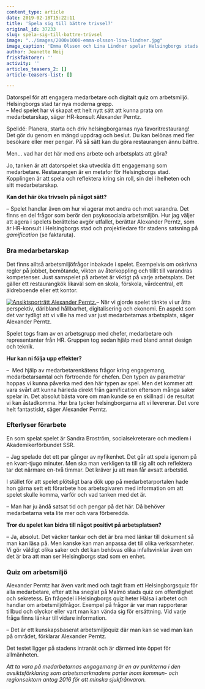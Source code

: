 ```yaml
---
content_type: article
date: 2019-02-18T15:22:11
title: 'Spela sig till bättre trivsel?'
original_id: 37233
slug: spela-sig-till-battre-trivsel
image: "../images/2000x1000-emma-olsson-lina-lindner.jpg"
image_caption: 'Emma Olsson och Lina Lindner spelar Helsingborgs stads datorspel om medarbetarskap. Det är ett exempel på gamification för att motivera och engagera. '
author: Jeanette Neij
friskfaktorer: ''
activity: ''
articles_teasers_2: []
article-teasers-list: []

---
```


Datorspel för att engagera medarbetare och digitalt quiz om arbetsmiljö. Helsingborgs stad tar nya moderna grepp.  
– Med spelet har vi skapat ett helt nytt sätt att kunna prata om medarbetarskap, säger HR-konsult Alexander Perntz.

Spelidé: Planera, starta och driv helsingborgarnas nya favoritrestaurang! Det gör du genom en mängd uppdrag och beslut. Du kan belönas med fler besökare eller mer pengar. På så sätt kan du göra restaurangen ännu bättre.

Men… vad har det här med ens arbete och arbetsplats att göra?

Jo, tanken är att datorspelet ska utveckla ditt engagemang som medarbetare. Restaurangen är en metafor för Helsingborgs stad. Kopplingen är att spela och reflektera kring sin roll, sin del i helheten och sitt medarbetarskap.

**Kan det här öka trivseln på något sätt?**

– Spelet handlar även om hur vi agerar mot andra och mot varandra. Det finns en del frågor som berör den psykosociala arbetsmiljön. Hur jag väljer att agera i spelets berättelse avgör utfallet, berättar Alexander Perntz, som är HR-konsult i Helsingborgs stad och projektledare för stadens satsning på _gamification_ (se faktaruta).

### Bra medarbetarskap

Det finns alltså arbetsmiljöfrågor inbakade i spelet. Exempelvis om oskrivna regler på jobbet, bemötande, vikten av återkoppling och tillit till varandras kompetenser. Just samspelet på arbetet är viktigt på varje arbetsplats. Det gäller ett restaurangkök likaväl som en skola, förskola, vårdcentral, ett äldreboende eller ett kontor.

[![Ansiktsporträtt Alexander Perntz.](https://www.suntarbetsliv.se/wp-content/uploads/2019/02/200x220-alexander-perntz.jpg)](https://www.suntarbetsliv.se/wp-content/uploads/2019/02/200x220-alexander-perntz.jpg)– När vi gjorde spelet tänkte vi ur åtta perspektiv, däribland hållbarhet, digitalisering och ekonomi. En aspekt som det var tydligt att vi ville ha med var just medarbetarnas arbetsplats, säger Alexander Perntz.

Spelet togs fram av en arbetsgrupp med chefer, medarbetare och representanter från HR. Gruppen tog sedan hjälp med bland annat design och teknik.

**Hur kan ni följa upp effekter?**

–  Med hjälp av medarbetarenkätens frågor kring engagemang, medarbetarsamtal och förtroende för chefen. Den typen av parametrar hoppas vi kunna påverka med den här typen av spel. Men det kommer att vara svårt att kunna härleda direkt från gamification eftersom många saker spelar in. Det absolut bästa vore om man kunde se en skillnad i de resultat vi kan åstadkomma. Hur bra tycker helsingborgarna att vi levererar. Det vore helt fantastiskt, säger Alexander Perntz.

### Efterlyser förarbete

En som spelat spelet är Sandra Broström, socialsekreterare och medlem i Akademikerförbundet SSR.

– Jag spelade det ett par gånger av nyfikenhet. Det går att spela igenom på en kvart-tjugo minuter. Men ska man verkligen ta till sig allt och reflektera tar det närmare en-två timmar. Det kräver ju att man får avsatt arbetstid.

I stället för att spelet plötsligt bara dök upp på medarbetarportalen hade hon gärna sett ett förarbete hos arbetsgivaren med information om att spelet skulle komma, varför och vad tanken med det är.

– Man har ju ändå satsat tid och pengar på det här. Då behöver medarbetarna veta lite mer och vara förberedda.

**Tror du spelet kan bidra till något positivt på arbetsplatsen?**

– Ja, absolut. Det väcker tankar och det är bra med länkar till dokument så man kan läsa på. Men kanske kan man anpassa det till olika verksamheter. Vi gör väldigt olika saker och det kan behövas olika infallsvinklar även om det är bra att man ser Helsingborgs stad som en enhet.

### Quiz om arbetsmiljö

Alexander Perntz har även varit med och tagit fram ett Helsingborgsquiz för alla medarbetare, efter att ha sneglat på Malmö stads quiz om offentlighet och sekretess. En frågedel i Helsingborgs quiz heter Hälsa i arbetet och handlar om arbetsmiljöfrågor. Exempel på frågor är var man rapporterar tillbud och olyckor eller vart man kan vända sig för ersättning. Vid varje fråga finns länkar till vidare information.

– Det är ett kunskapsbaserat arbetsmiljöquiz där man kan se vad man kan på området, förklarar Alexander Perntz.

Det testet ligger på stadens intranät och är därmed inte öppet för allmänheten.

_Att ta vara på medarbetarnas engagemang är en av punkterna i den avsiktsförklaring som arbetsmarknadens parter inom kommun- och regionsektorn antog 2016 för att minska sjukfrånvaron._

